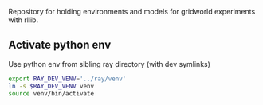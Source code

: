 Repository for holding environments and models for gridworld experiments with rllib.

## Activate python env

Use python env from sibling ray directory (with dev symlinks)

```sh
export RAY_DEV_VENV='../ray/venv'
ln -s $RAY_DEV_VENV venv
source venv/bin/activate
```
